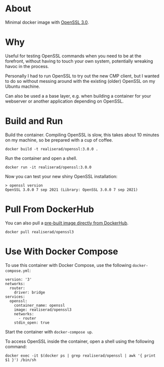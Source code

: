 # About

Minimal docker image with [OpenSSL 3.0](https://www.openssl.org/blog/blog/2021/09/07/OpenSSL3.Final).

# Why

Useful for testing OpenSSL commands when you need to be at the forefront, without having to touch your own system, potentially wreaking havoc in the process. 

Personally I had to run OpenSSL to try out the new CMP client, but I wanted to do so without messing around with the existing (older) OpenSSL on my Ubuntu machine.

Can also be used a a base layer, e.g. when building a container for your webserver or another application depending on OpenSSL.

# Build and Run

Build the container. Compiling OpenSSL is slow, this takes about 10 minutes on my machine, so be prepared with a cup of coffee.

```
docker build -t realiserad/openssl:3.0.0 .
```

Run the container and open a shell.
```
docker run -it realiserad/openssl:3.0.0
```

Now you can test your new shiny OpenSSL installation:
```
> openssl version
OpenSSL 3.0.0 7 sep 2021 (Library: OpenSSL 3.0.0 7 sep 2021)
```

Pull From DockerHub
===================

You can also pull a [pre-built image directly from DockerHub](https://hub.docker.com/repository/docker/realiserad/openssl3).
```
docker pull realiserad/openssl3
```

Use With Docker Compose
=======================

To use this container with Docker Compose, use the following ``docker-compose.yml``:
```
version: '3'
networks:
  router:
    driver: bridge
services:
  openssl:
    container_name: openssl
    image: realiserad/openssl3
    networks:
      - router
    stdin_open: true
```

Start the container with ``docker-compose up``.

To access OpenSSL inside the container, open a shell using the following command: 
```
docker exec -it $(docker ps | grep realiserad/openssl | awk '{ print $1 }') /bin/sh
```
